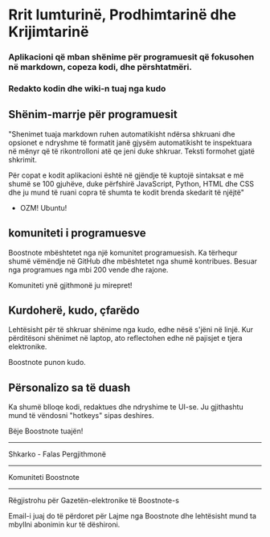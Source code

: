 # Rrit lumturinë, Prodhimtarinë dhe Krijimtarinë

### Aplikacioni që mban shënime për programuesit që fokusohen në markdown, copeza kodi, dhe përshtatmëri.

### Redakto kodin dhe wiki-n tuaj nga kudo 

## Shënim-marrje për programuesit 

"Shenimet tuaja markdown ruhen automatikisht ndërsa shkruani dhe opsionet e ndryshme të formatit janë gjysëm automatikisht te inspektuara në mënyr që të rikontrolloni atë qe jeni duke shkruar. Teksti formohet gjatë shkrimit.

Për copat e kodit aplikacioni është në gjëndje të kuptojë sintaksat e më shumë se 100 gjuhëve, duke përfshirë JavaScript, Python, HTML dhe CSS dhe ju mund të ruani copra të shumta te kodit brenda skedarit të njëjtë"

- OZM! Ubuntu!

## komuniteti i programuesve

Boostnote mbështetet nga një komunitet programuesish. Ka tërhequr shumë vëmëndje në GitHub dhe mbështetet nga shumë kontribues. 
Besuar nga programues nga mbi 200 vende dhe rajone.

Komuniteti ynë gjithmonë ju mirepret!


## Kurdoherë, kudo, çfarëdo

Lehtësisht për të shkruar shënime nga kudo, edhe nësë s'jëni në linjë. Kur përditësoni shënimet në laptop, ato reflectohen edhe në pajisjet e tjera elektronike.

Boostnote punon kudo. 

## Përsonalizo sa të duash 
Ka shumë blloqe kodi, redaktues dhe ndryshime te UI-se. Ju gjithashtu mund të vëndosni "hotkeys" sipas deshires.

Bëje Boostnote tuajën!




---
Shkarko - Falas Pergjithmonë

---

Komuniteti Boostnote

---

Rëgjistrohu për Gazetën-elektronike të Boostnote-s

Email-i juaj do të përdoret për Lajme nga Boostnote dhe lehtësisht mund ta mbyllni abonimin kur të dëshironi.

